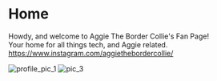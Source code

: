 # Home
Howdy, and welcome to Aggie The Border Collie's Fan Page!  
Your home for all things tech, and Aggie related.  
<https://www.instagram.com/aggiethebordercollie/>  

![profile_pic_1](https://user-images.githubusercontent.com/43384564/46035814-9e347e80-c0c9-11e8-8de8-474ba90e055b.jpg) ![pic_3](https://user-images.githubusercontent.com/43384564/46036389-ff108680-c0ca-11e8-91a6-c0d19bc063ec.jpg)
